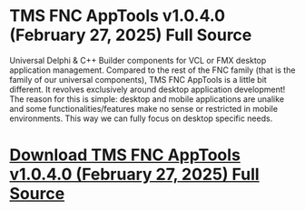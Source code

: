 # TMS FNC AppTools v1.0.4.0 (February 27, 2025) Full Source

Universal Delphi & C++ Builder components for VCL or FMX desktop application management. Compared to the rest of the FNC family (that is the family of our universal components), TMS FNC AppTools is a little bit different. It revolves exclusively around desktop application development! The reason for this is simple: desktop and mobile applications are unalike and some functionalities/features make no sense or restricted in mobile environments. This way we can fully focus on desktop specific needs.

# [Download TMS FNC AppTools v1.0.4.0 (February 27, 2025) Full Source](https://developer.team/delphi/35376-tms-fnc-apptools-v1040-february-27-2025-full-source.html)
